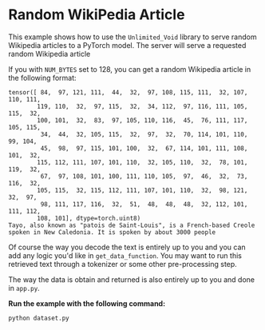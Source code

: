 # Random WikiPedia Article

This example shows how to use the `Unlimited_Void` library to serve random Wikipedia articles to a PyTorch model. The server will serve a requested random Wikipedia article

If you with `NUM_BYTES` set to 128, you can get a random Wikipedia article in the following format:

```
tensor([ 84,  97, 121, 111,  44,  32,  97, 108, 115, 111,  32, 107, 110, 111,
        119, 110,  32,  97, 115,  32,  34, 112,  97, 116, 111, 105, 115,  32,
        100, 101,  32,  83,  97, 105, 110, 116,  45,  76, 111, 117, 105, 115,
         34,  44,  32, 105, 115,  32,  97,  32,  70, 114, 101, 110,  99, 104,
         45,  98,  97, 115, 101, 100,  32,  67, 114, 101, 111, 108, 101,  32,
        115, 112, 111, 107, 101, 110,  32, 105, 110,  32,  78, 101, 119,  32,
         67,  97, 108, 101, 100, 111, 110, 105,  97,  46,  32,  73, 116,  32,
        105, 115,  32, 115, 112, 111, 107, 101, 110,  32,  98, 121,  32,  97,
         98, 111, 117, 116,  32,  51,  48,  48,  48,  32, 112, 101, 111, 112,
        108, 101], dtype=torch.uint8)
Tayo, also known as "patois de Saint-Louis", is a French-based Creole spoken in New Caledonia. It is spoken by about 3000 people
```

Of course the way you decode the text is entirely up to you and you can add any logic you'd like in `get_data_function`. You may want to run this retrieved text through a tokenizer or some other pre-processing step.

The way the data is obtain and returned is also entirely up to you and done in `app.py`.


**Run the example with the following command:**
```bash
python dataset.py
```